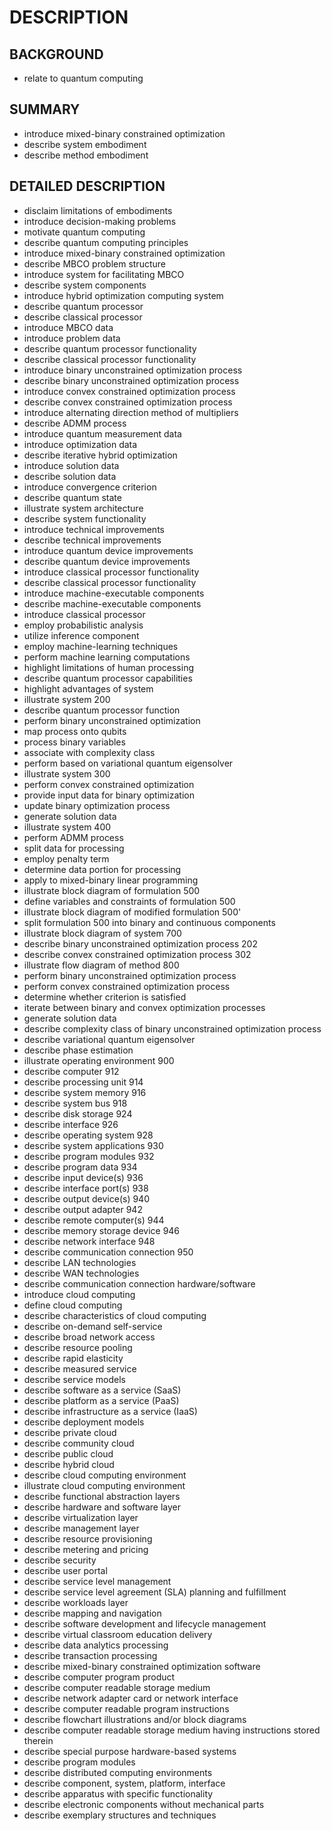 # DESCRIPTION

## BACKGROUND

- relate to quantum computing

## SUMMARY

- introduce mixed-binary constrained optimization
- describe system embodiment
- describe method embodiment

## DETAILED DESCRIPTION

- disclaim limitations of embodiments
- introduce decision-making problems
- motivate quantum computing
- describe quantum computing principles
- introduce mixed-binary constrained optimization
- describe MBCO problem structure
- introduce system for facilitating MBCO
- describe system components
- introduce hybrid optimization computing system
- describe quantum processor
- describe classical processor
- introduce MBCO data
- introduce problem data
- describe quantum processor functionality
- describe classical processor functionality
- introduce binary unconstrained optimization process
- describe binary unconstrained optimization process
- introduce convex constrained optimization process
- describe convex constrained optimization process
- introduce alternating direction method of multipliers
- describe ADMM process
- introduce quantum measurement data
- introduce optimization data
- describe iterative hybrid optimization
- introduce solution data
- describe solution data
- introduce convergence criterion
- describe quantum state
- illustrate system architecture
- describe system functionality
- introduce technical improvements
- describe technical improvements
- introduce quantum device improvements
- describe quantum device improvements
- introduce classical processor functionality
- describe classical processor functionality
- introduce machine-executable components
- describe machine-executable components
- introduce classical processor
- employ probabilistic analysis
- utilize inference component
- employ machine-learning techniques
- perform machine learning computations
- highlight limitations of human processing
- describe quantum processor capabilities
- highlight advantages of system
- illustrate system 200
- describe quantum processor function
- perform binary unconstrained optimization
- map process onto qubits
- process binary variables
- associate with complexity class
- perform based on variational quantum eigensolver
- illustrate system 300
- perform convex constrained optimization
- provide input data for binary optimization
- update binary optimization process
- generate solution data
- illustrate system 400
- perform ADMM process
- split data for processing
- employ penalty term
- determine data portion for processing
- apply to mixed-binary linear programming
- illustrate block diagram of formulation 500
- define variables and constraints of formulation 500
- illustrate block diagram of modified formulation 500'
- split formulation 500 into binary and continuous components
- illustrate block diagram of system 700
- describe binary unconstrained optimization process 202
- describe convex constrained optimization process 302
- illustrate flow diagram of method 800
- perform binary unconstrained optimization process
- perform convex constrained optimization process
- determine whether criterion is satisfied
- iterate between binary and convex optimization processes
- generate solution data
- describe complexity class of binary unconstrained optimization process
- describe variational quantum eigensolver
- describe phase estimation
- illustrate operating environment 900
- describe computer 912
- describe processing unit 914
- describe system memory 916
- describe system bus 918
- describe disk storage 924
- describe interface 926
- describe operating system 928
- describe system applications 930
- describe program modules 932
- describe program data 934
- describe input device(s) 936
- describe interface port(s) 938
- describe output device(s) 940
- describe output adapter 942
- describe remote computer(s) 944
- describe memory storage device 946
- describe network interface 948
- describe communication connection 950
- describe LAN technologies
- describe WAN technologies
- describe communication connection hardware/software
- introduce cloud computing
- define cloud computing
- describe characteristics of cloud computing
- describe on-demand self-service
- describe broad network access
- describe resource pooling
- describe rapid elasticity
- describe measured service
- describe service models
- describe software as a service (SaaS)
- describe platform as a service (PaaS)
- describe infrastructure as a service (IaaS)
- describe deployment models
- describe private cloud
- describe community cloud
- describe public cloud
- describe hybrid cloud
- describe cloud computing environment
- illustrate cloud computing environment
- describe functional abstraction layers
- describe hardware and software layer
- describe virtualization layer
- describe management layer
- describe resource provisioning
- describe metering and pricing
- describe security
- describe user portal
- describe service level management
- describe service level agreement (SLA) planning and fulfillment
- describe workloads layer
- describe mapping and navigation
- describe software development and lifecycle management
- describe virtual classroom education delivery
- describe data analytics processing
- describe transaction processing
- describe mixed-binary constrained optimization software
- describe computer program product
- describe computer readable storage medium
- describe network adapter card or network interface
- describe computer readable program instructions
- describe flowchart illustrations and/or block diagrams
- describe computer readable storage medium having instructions stored therein
- describe special purpose hardware-based systems
- describe program modules
- describe distributed computing environments
- describe component, system, platform, interface
- describe apparatus with specific functionality
- describe electronic components without mechanical parts
- describe exemplary structures and techniques

